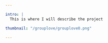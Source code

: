 ```yaml
---

intro: |
  This is where I will describe the project

thumbnail: "/grouplove/grouplove0.png"

---
```

